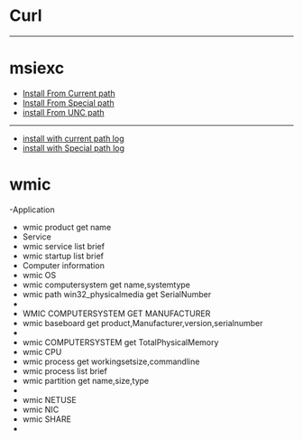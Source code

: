 # Curl
----------------------------
# msiexc

  - [Install From Current path]()
  - [Install From Special path]()
  - [install From UNC path]()
  ---------------------
  - [install with current path log]()
  - [install with Special path log]()
  
# wmic

-Application
-  wmic product get name
- Service
- wmic service list brief
- wmic startup list brief
- Computer information
- wmic OS
- wmic computersystem get name,systemtype
- wmic path win32_physicalmedia get SerialNumber 
- 
- WMIC COMPUTERSYSTEM GET MANUFACTURER
- wmic baseboard get product,Manufacturer,version,serialnumber
- 
- wmic COMPUTERSYSTEM get TotalPhysicalMemory
- wmic CPU
- wmic process get workingsetsize,commandline
- wmic process list brief
- wmic partition get name,size,type
- 
- wmic NETUSE
- wmic NIC
- wmic SHARE
-    

